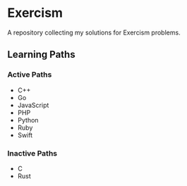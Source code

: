 # Exercism

A repository collecting my solutions for Exercism problems.

## Learning Paths

### Active Paths

- C++
- Go
- JavaScript
- PHP
- Python
- Ruby
- Swift

### Inactive Paths

- C
- Rust
